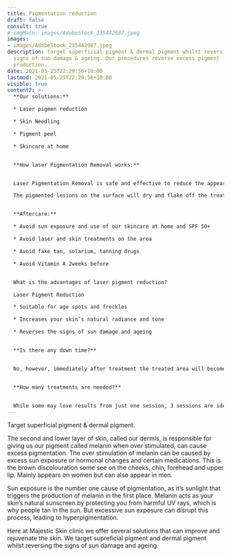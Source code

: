 ```yaml
---
title: Pigmentation reduction
draft: false
consult: true
# imgMain: images/AdobeStock_235442087.jpeg
images:
- images/AdobeStock_235442087.jpeg
description: Target superficial pigment & dermal pigment whilst reversing the
  signs of sun damage & ageing. Our procedures reverse excess pigment
  production.
date: 2021-05-25T22:29:56+10:00
lastmod: 2021-05-25T22:29:56+10:00
visible: true
content2: >-
  **Our solutions:**

  * Laser pigmen reduction

  * Skin Needling

  * Pigment peel

  * Skincare at home


  **How laser Pigmentation Removal works:**


  Laser Pigmentation Removal is safe and effective to reduce the appearance of freckles, pigmentation and age spots. The laser targets only the pigmented lesion in the skin which absorbs the light, without damaging the surrounding tissue. The laser shatters the pigment.

  The pigmented lesions on the surface will dry and flake off the treated area.


  **Aftercare:**

  * Avoid sun exposure and use of our skincare at home and SPF 50+

  * Avoid laser and skin treatments on the area

  * Avoid fake tan, solarium, tanning drugs

  * Avoid Vitamin A 2weeks before


  What is the advantages of laser pigment reduction?

  Laser Pigment Reduction

  * Suitable for age spots and freckles

  * Increases your skin’s natural radiance and tone

  * Reverses the signs of sun damage and ageing


  **Is there any down time?**


  No, however, immediately after treatment the treated area will become slightly darker and must be covered with sunscreen.


  **How many treatments are needed?**


  While some may love results from just one session, 3 sessions are ideal for the best results. You may require additional sessions depending on the level of pigmentation.
---
```

Target superficial pigment & dermal pigment.

The second and lower layer of skin, called our dermis, is responsible for giving us our pigment called melanin when over stimulated, can cause excess pigmentation.
The over stimulation of melanin can be caused by excess sun exposure or hormonal changes and certain medications. This is the brown discolouration some see on the cheeks, chin, forehead and upper lip.
Mainly appears on women but can also appear in men.

Sun exposure is the number one cause of pigmentation, as it’s sunlight that triggers the production of melanin in the first place. Melanin acts as your skin’s natural sunscreen by protecting you from harmful UV rays, which is why people tan in the sun.
But excessive sun exposure can disrupt this process, leading to hyperpigmentation.

Here at Majestic Skin clinic we offer several solutions that can improve and rejuvenate the skin. We target supreficial pigment and dermal pigment whilst reversing the signs of sun damage and ageing.
